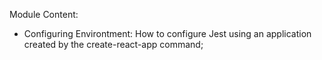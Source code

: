 Module Content:

- Configuring Environtment: How to configure Jest using an application created by the create-react-app command; 
